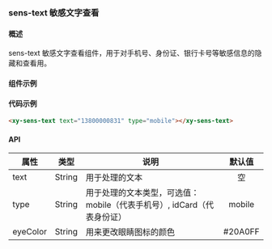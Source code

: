 ### sens-text 敏感文字查看

#### 概述

sens-text 敏感文字查看组件，用于对手机号、身份证、银行卡号等敏感信息的隐藏和查看用。

#### 组件示例

<div style="margin-top: 20px;">
  <xy-sens-text text="13800000831" type="mobile"></xy-sens-text>
</div>

#### 代码示例

```html
<xy-sens-text text="13800000831" type="mobile"></xy-sens-text>
```

#### API

| 属性 | 类型 | 说明 | 默认值 |
| ------ | :------: | ------ | :------: |
| text | String | 用于处理的文本 | 空 |
| type | String | 用于处理的文本类型，可选值：mobile（代表手机号）, idCard（代表身份证） | mobile |
| eyeColor | String | 用来更改眼睛图标的颜色 | #20A0FF |
